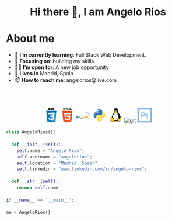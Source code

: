 <!--
**AngeloRios-dev/AngeloRios-dev** is a ✨ _special_ ✨ repository because its `README.md` (this file) appears on your GitHub profile.

Here are some ideas to get you started:

- 🔭 I’m currently working on ...
- 🌱 I’m currently learning ...
- 👯 I’m looking to collaborate on ...
- 🤔 I’m looking for help with ...
- 💬 Ask me about ...
- 📫 How to reach me: ...
- 😄 Pronouns: ...
- ⚡ Fun fact: ...
-->

<h1 align="center">
  <b>Hi there 👋, I am Angelo Rios</b>
</h1>

# About me
<div align=left>
    <ul>
    <li>🌱 <b>I’m currently learning</b>: Full Stack Web Development.</li>
    <li>🎯 <b>Focusing on</b>: building my skills</li>
    <li>👨‍💻 <b>I’m open for</b>: A new job opportunity
    <li>🏡 <b>Lives in</b> Madrid, Spain</li>
    <li>📫 <b>How to reach me</b>: angelorios@live.com</li>
    </ul>
</div>

<br><br>

<p align="center"> 
    <img src="https://raw.githubusercontent.com/devicons/devicon/master/icons/css3/css3-original-wordmark.svg" alt="css3" width="40" height="40" />
    <img src="https://raw.githubusercontent.com/devicons/devicon/master/icons/html5/html5-original-wordmark.svg" alt="html5" width="40" height="40" />
    <img src="https://raw.githubusercontent.com/devicons/devicon/master/icons/mysql/mysql-original-wordmark.svg" alt="mysql" width="40" height="40" />
    <img src="https://raw.githubusercontent.com/devicons/devicon/master/icons/python/python-original.svg" alt="python"
    width="40" height="40" /> 
    <img src="https://raw.githubusercontent.com/devicons/devicon/master/icons/linux/linux-original.svg" alt="linux" width="40" height="40"/>
    <img src="https://www.vectorlogo.zone/logos/git-scm/git-scm-icon.svg" alt="git" width="40" height="40"/>
    <img src="https://raw.githubusercontent.com/devicons/devicon/master/icons/photoshop/photoshop-line.svg" alt="photoshop"
    width="40" height="40" /> 
</p>


```python
class AngeloRios():
    
  def __init__(self):
    self.name = "Angelo Rios";
    self.username = "angelorios";
    self.location = "Madrid, Spain";
    self.linkedin = "www.linkedin.com/in/angelo-rios";

  def __str__(self):
    return self.name

if __name__ == '__main__':

me = AngeloRios()
```
<!--
self.web = "https://angelorios.dev";
-->